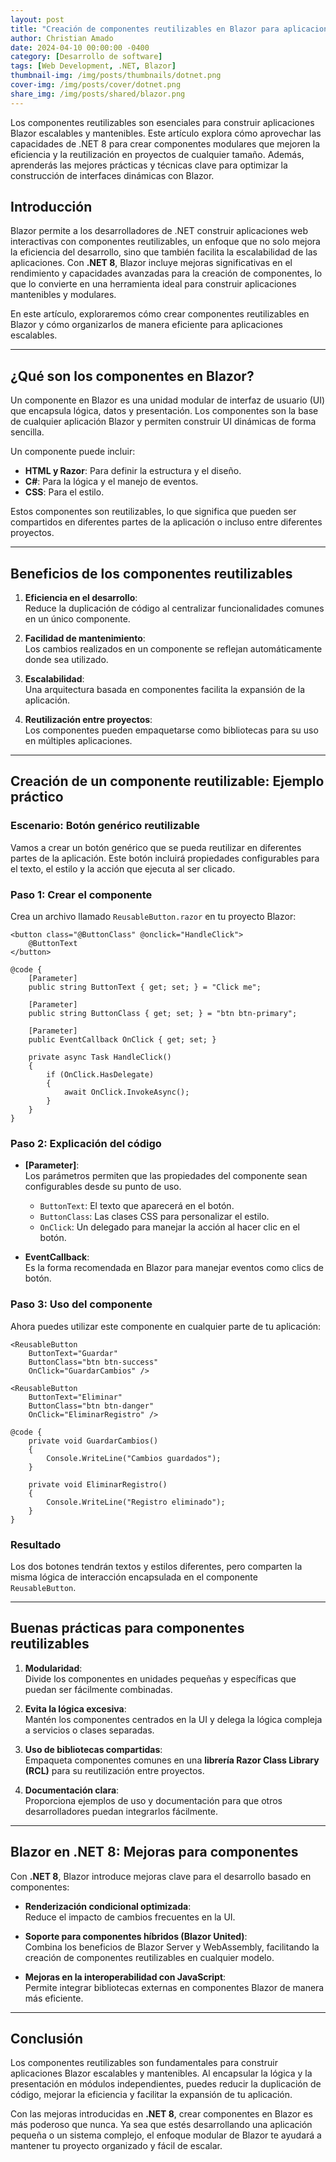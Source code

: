 ```yaml
---
layout: post
title: "Creación de componentes reutilizables en Blazor para aplicaciones escalables"
author: Christian Amado
date: 2024-04-10 00:00:00 -0400
category: [Desarrollo de software]
tags: [Web Development, .NET, Blazor]
thumbnail-img: /img/posts/thumbnails/dotnet.png
cover-img: /img/posts/cover/dotnet.png
share_img: /img/posts/shared/blazor.png
---
```


Los componentes reutilizables son esenciales para construir aplicaciones Blazor escalables y mantenibles. Este artículo explora cómo aprovechar las capacidades de .NET 8 para crear componentes modulares que mejoren la eficiencia y la reutilización en proyectos de cualquier tamaño. Además, aprenderás las mejores prácticas y técnicas clave para optimizar la construcción de interfaces dinámicas con Blazor.

<!--more-->

## Introducción

Blazor permite a los desarrolladores de .NET construir aplicaciones web interactivas con componentes reutilizables, un enfoque que no solo mejora la eficiencia del desarrollo, sino que también facilita la escalabilidad de las aplicaciones. Con **.NET 8**, Blazor incluye mejoras significativas en el rendimiento y capacidades avanzadas para la creación de componentes, lo que lo convierte en una herramienta ideal para construir aplicaciones mantenibles y modulares.

En este artículo, exploraremos cómo crear componentes reutilizables en Blazor y cómo organizarlos de manera eficiente para aplicaciones escalables.

---

## ¿Qué son los componentes en Blazor?

Un componente en Blazor es una unidad modular de interfaz de usuario (UI) que encapsula lógica, datos y presentación. Los componentes son la base de cualquier aplicación Blazor y permiten construir UI dinámicas de forma sencilla.

Un componente puede incluir:

- **HTML y Razor**: Para definir la estructura y el diseño.
- **C#**: Para la lógica y el manejo de eventos.
- **CSS**: Para el estilo.

Estos componentes son reutilizables, lo que significa que pueden ser compartidos en diferentes partes de la aplicación o incluso entre diferentes proyectos.

---

## Beneficios de los componentes reutilizables

1. **Eficiencia en el desarrollo**:  
   Reduce la duplicación de código al centralizar funcionalidades comunes en un único componente.

2. **Facilidad de mantenimiento**:  
   Los cambios realizados en un componente se reflejan automáticamente donde sea utilizado.

3. **Escalabilidad**:  
   Una arquitectura basada en componentes facilita la expansión de la aplicación.

4. **Reutilización entre proyectos**:  
   Los componentes pueden empaquetarse como bibliotecas para su uso en múltiples aplicaciones.

---

## Creación de un componente reutilizable: Ejemplo práctico

### **Escenario: Botón genérico reutilizable**

Vamos a crear un botón genérico que se pueda reutilizar en diferentes partes de la aplicación. Este botón incluirá propiedades configurables para el texto, el estilo y la acción que ejecuta al ser clicado.

### Paso 1: Crear el componente

Crea un archivo llamado `ReusableButton.razor` en tu proyecto Blazor:

```razor
<button class="@ButtonClass" @onclick="HandleClick">
    @ButtonText
</button>

@code {
    [Parameter]
    public string ButtonText { get; set; } = "Click me";

    [Parameter]
    public string ButtonClass { get; set; } = "btn btn-primary";

    [Parameter]
    public EventCallback OnClick { get; set; }

    private async Task HandleClick()
    {
        if (OnClick.HasDelegate)
        {
            await OnClick.InvokeAsync();
        }
    }
}
```

### Paso 2: Explicación del código

- **[Parameter]**:  
  Los parámetros permiten que las propiedades del componente sean configurables desde su punto de uso.
  - `ButtonText`: El texto que aparecerá en el botón.
  - `ButtonClass`: Las clases CSS para personalizar el estilo.
  - `OnClick`: Un delegado para manejar la acción al hacer clic en el botón.

- **EventCallback**:  
  Es la forma recomendada en Blazor para manejar eventos como clics de botón.

### Paso 3: Uso del componente

Ahora puedes utilizar este componente en cualquier parte de tu aplicación:

```razor
<ReusableButton 
    ButtonText="Guardar" 
    ButtonClass="btn btn-success" 
    OnClick="GuardarCambios" />

<ReusableButton 
    ButtonText="Eliminar" 
    ButtonClass="btn btn-danger" 
    OnClick="EliminarRegistro" />

@code {
    private void GuardarCambios()
    {
        Console.WriteLine("Cambios guardados");
    }

    private void EliminarRegistro()
    {
        Console.WriteLine("Registro eliminado");
    }
}
```

### Resultado

Los dos botones tendrán textos y estilos diferentes, pero comparten la misma lógica de interacción encapsulada en el componente `ReusableButton`.

---

## Buenas prácticas para componentes reutilizables

1. **Modularidad**:  
   Divide los componentes en unidades pequeñas y específicas que puedan ser fácilmente combinadas.

2. **Evita la lógica excesiva**:  
   Mantén los componentes centrados en la UI y delega la lógica compleja a servicios o clases separadas.

3. **Uso de bibliotecas compartidas**:  
   Empaqueta componentes comunes en una **librería Razor Class Library (RCL)** para su reutilización entre proyectos.

4. **Documentación clara**:  
   Proporciona ejemplos de uso y documentación para que otros desarrolladores puedan integrarlos fácilmente.

---

## Blazor en .NET 8: Mejoras para componentes

Con **.NET 8**, Blazor introduce mejoras clave para el desarrollo basado en componentes:

- **Renderización condicional optimizada**:  
  Reduce el impacto de cambios frecuentes en la UI.

- **Soporte para componentes híbridos (Blazor United)**:  
  Combina los beneficios de Blazor Server y WebAssembly, facilitando la creación de componentes reutilizables en cualquier modelo.

- **Mejoras en la interoperabilidad con JavaScript**:  
  Permite integrar bibliotecas externas en componentes Blazor de manera más eficiente.

---

## Conclusión

Los componentes reutilizables son fundamentales para construir aplicaciones Blazor escalables y mantenibles. Al encapsular la lógica y la presentación en módulos independientes, puedes reducir la duplicación de código, mejorar la eficiencia y facilitar la expansión de tu aplicación.

Con las mejoras introducidas en **.NET 8**, crear componentes en Blazor es más poderoso que nunca. Ya sea que estés desarrollando una aplicación pequeña o un sistema complejo, el enfoque modular de Blazor te ayudará a mantener tu proyecto organizado y fácil de escalar.
